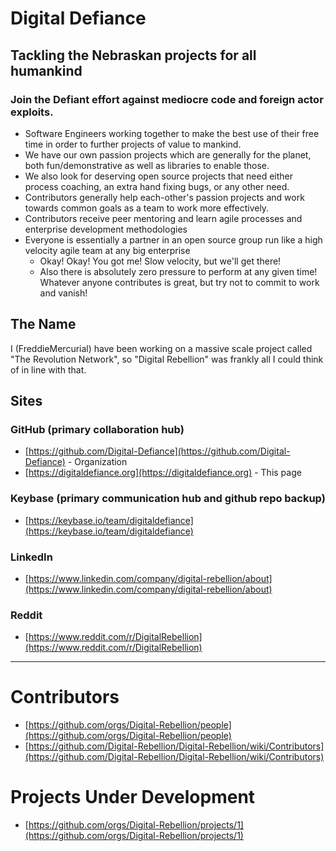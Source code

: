 # Digital Defiance
## Tackling the Nebraskan projects for all humankind
### Join the Defiant effort against mediocre code and foreign actor exploits.
* Software Engineers working together to make the best use of their free time in order to further projects of value to mankind.
* We have our own passion projects which are generally for the planet, both fun/demonstrative as well as libraries to enable those.
* We also look for deserving open source projects that need either process coaching, an extra hand fixing bugs, or any other need.
* Contributors generally help each-other's passion projects and work towards common goals as a team to work more effectively.
* Contributors receive peer mentoring and learn agile processes and enterprise development methodologies
* Everyone is essentially a partner in an open source group run like a high velocity agile team at any big enterprise
  - Okay! Okay! You got me! Slow velocity, but we'll get there!
  - Also there is absolutely zero pressure to perform at any given time! Whatever anyone contributes is great, but try not to commit to work and vanish!

## The Name
I (FreddieMercurial) have been working on a massive scale project called "The Revolution Network", so "Digital Rebellion" was frankly all I could think of in line with that.


## Sites
### GitHub (primary collaboration hub)
  * [https://github.com/Digital-Defiance](https://github.com/Digital-Defiance) - Organization
  * [https://digitaldefiance.org](https://digitaldefiance.org) - This page

### Keybase (primary communication hub and github repo backup)
  * [https://keybase.io/team/digitaldefiance](https://keybase.io/team/digitaldefiance)

### LinkedIn
  * [https://www.linkedin.com/company/digital-rebellion/about](https://www.linkedin.com/company/digital-rebellion/about)

### Reddit
  * [https://www.reddit.com/r/DigitalRebellion](https://www.reddit.com/r/DigitalRebellion)

-----
# Contributors
  * [https://github.com/orgs/Digital-Rebellion/people](https://github.com/orgs/Digital-Rebellion/people)
  * [https://github.com/Digital-Rebellion/Digital-Rebellion/wiki/Contributors](https://github.com/Digital-Rebellion/Digital-Rebellion/wiki/Contributors)

# Projects Under Development
  * [https://github.com/orgs/Digital-Rebellion/projects/1](https://github.com/orgs/Digital-Rebellion/projects/1)
  
